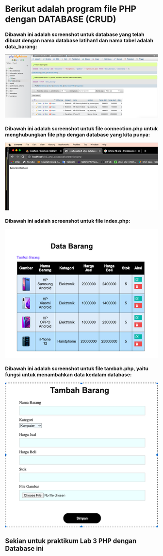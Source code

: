 # Berikut adalah program file PHP dengan DATABASE (CRUD)

### Dibawah ini adalah screenshot untuk database yang telah dibuat dengan nama database latihan1 dan nama tabel adalah data_barang:

![Gambar 1](screenshot/database.png)

### Dibawah ini adalah screenshot untuk file connection.php untuk menghubungkan file php dengan database yang kita punya:

![Gambar 2](screenshot/connection.png)

### Dibawah ini adalah screenshot untuk file index.php:

![Gambar 3](screenshot/index.png)

### Dibawah ini adalah screenshot untuk file tambah.php, yaitu fungsi untuk menambahkan data kedalam database:

![Gambar 4](screenshot/tambah_barang.png)

## Sekian untuk praktikum Lab 3 PHP dengan Database ini
